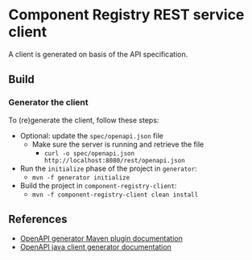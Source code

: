 # Component Registry REST service client

A client is generated on basis of the API specification.

## Build

### Generator the client

To (re)generate the client, follow these steps:

* Optional: update the `spec/openapi.json` file
  * Make sure the server is running and retrieve the file
    * `curl -o spec/openapi.json http://localhost:8080/rest/openapi.json`
* Run the `initialize` phase of the project in `generator`:
  * `mvn -f generator initialize`
* Build the project in `component-registry-client`:
  * `mvn -f component-registry-client clean install`

## References

* [OpenAPI generator Maven plugin documentation](https://github.com/OpenAPITools/openapi-generator/blob/master/modules/openapi-generator-maven-plugin/README.md)
* [OpenAPI java client generator documentation](https://openapi-generator.tech/docs/generators/java/)

